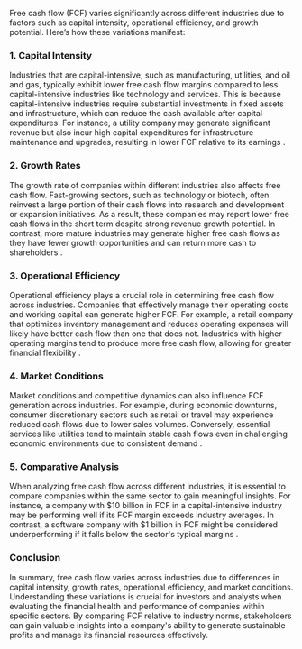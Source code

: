 Free cash flow (FCF) varies significantly across different industries due to factors such as capital intensity, operational efficiency, and growth potential. Here’s how these variations manifest:

### 1. **Capital Intensity**

Industries that are capital-intensive, such as manufacturing, utilities, and oil and gas, typically exhibit lower free cash flow margins compared to less capital-intensive industries like technology and services. This is because capital-intensive industries require substantial investments in fixed assets and infrastructure, which can reduce the cash available after capital expenditures. For instance, a utility company may generate significant revenue but also incur high capital expenditures for infrastructure maintenance and upgrades, resulting in lower FCF relative to its earnings .

### 2. **Growth Rates**

The growth rate of companies within different industries also affects free cash flow. Fast-growing sectors, such as technology or biotech, often reinvest a large portion of their cash flows into research and development or expansion initiatives. As a result, these companies may report lower free cash flows in the short term despite strong revenue growth potential. In contrast, more mature industries may generate higher free cash flows as they have fewer growth opportunities and can return more cash to shareholders .

### 3. **Operational Efficiency**

Operational efficiency plays a crucial role in determining free cash flow across industries. Companies that effectively manage their operating costs and working capital can generate higher FCF. For example, a retail company that optimizes inventory management and reduces operating expenses will likely have better cash flow than one that does not. Industries with higher operating margins tend to produce more free cash flow, allowing for greater financial flexibility .

### 4. **Market Conditions**

Market conditions and competitive dynamics can also influence FCF generation across industries. For example, during economic downturns, consumer discretionary sectors such as retail or travel may experience reduced cash flows due to lower sales volumes. Conversely, essential services like utilities tend to maintain stable cash flows even in challenging economic environments due to consistent demand .

### 5. **Comparative Analysis**

When analyzing free cash flow across different industries, it is essential to compare companies within the same sector to gain meaningful insights. For instance, a company with $10 billion in FCF in a capital-intensive industry may be performing well if its FCF margin exceeds industry averages. In contrast, a software company with $1 billion in FCF might be considered underperforming if it falls below the sector's typical margins .

### Conclusion

In summary, free cash flow varies across industries due to differences in capital intensity, growth rates, operational efficiency, and market conditions. Understanding these variations is crucial for investors and analysts when evaluating the financial health and performance of companies within specific sectors. By comparing FCF relative to industry norms, stakeholders can gain valuable insights into a company's ability to generate sustainable profits and manage its financial resources effectively.
